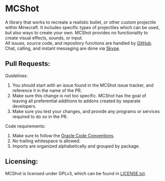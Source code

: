 MCShot
======

A library that works to recreate a realistic bullet, or other custom projectile within Minecraft. It includes specific types of projectiles which can be used, but also ways to create your own. 
MCShot provides no functionality to create visual effects, sounds, or input.  
All issues, source code, and repository functions are handled by [GitHub](https://github.com/).  
Chat, calling, and instant messaging are done via [Skype](http://www.skype.com/en/).

Pull Requests:
--------------

Guidelines:

1. You should start with an issue found in the MCShot issue tracker, and reference it in the name of the PR.
2. Make sure this change is not too specific. MCShot has the goal of leaving all preferential additions to addons created by separate developers.
3. Make sure you test your changes, and provide any programs or services required to do so in the PR.

Code requirements:

1. Make sure to follow the [Oracle Code Conventions](http://www.oracle.com/technetwork/java/javase/documentation/codeconvtoc-136057.html).
2. No trailing whitespace is allowed.
3. Imports are organized alphabetically and grouped by package.

Licensing:
----------

MCShot is licensed under GPLv3, which can be found in [LICENSE.txt](https://github.com/JamesNorris/MCShot/blob/master/LICENSE.txt).